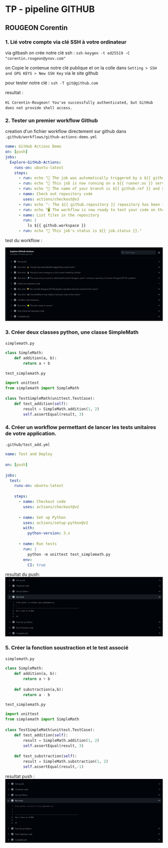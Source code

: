 # TP - pipeline GITHUB
## ROUGEON Corentin

### 1. Lié votre compte via clé SSH à votre ordinateur


via gitbash on crée notre clé ssh :
`ssh-keygen -t ed25519 -C "corentin.rougeon@ynov.com"`

on Copie le contenue notre clé publique et on la colle dans 
`Setting > SSH and GPG KEYS > New SSH Key` via le site github 

pour tester notre clé :
`ssh -T git@github.com`

resultat :

`Hi Corentin-Rougeon! You've successfully authenticated, but GitHub does not provide shell access.`


### 2. Tester un premier workflow Github

creation d'un fichier workflow directement sur github 
dans `.github/workflows/github-actions-demo.yml`

```yaml
name: GitHub Actions Demo
on: [push]
jobs:
  Explore-GitHub-Actions:
    runs-on: ubuntu-latest
    steps:
      - run: echo "🎉 The job was automatically triggered by a ${{ github.event_name }} event."
      - run: echo "🐧 This job is now running on a ${{ runner.os }} server hosted by GitHub!"
      - run: echo "🔎 The name of your branch is ${{ github.ref }} and your repository is ${{ github.repository }}."
      - name: Check out repository code
        uses: actions/checkout@v3
      - run: echo "💡 The ${{ github.repository }} repository has been cloned to the runner."
      - run: echo "🖥️ The workflow is now ready to test your code on the runner."
      - name: List files in the repository
        run: |
          ls ${{ github.workspace }}
      - run: echo "🍏 This job's status is ${{ job.status }}."
```

test du workflow :

![img.png](screenshots/workflow_test.png)

### 3. Créer deux classes python, une classe SimpleMath

`simplemath.py`
```python
class SimpleMath:
    def addition(a, b):
        return a + b
```

`test_simplemath.py`
````python
import unittest
from simplemath import SimpleMath

class TestSimpleMath(unittest.TestCase):
    def test_addition(self):
        result = SimpleMath.addition(1, 2)
        self.assertEqual(result, 3)
````

### 4. Créer un workflow permettant de lancer les tests unitaires de votre application.

`.github/test_add.yml`
```yaml
name: Test and Deploy

on: [push]

jobs:
  test:
    runs-on: ubuntu-latest

    steps:
      - name: Checkout code
        uses: actions/checkout@v2

      - name: Set up Python
        uses: actions/setup-python@v2
        with:
          python-version: 3.x

      - name: Run tests
        run: |
          python -m unittest test_simplemath.py
        env:
          CI: true
```

resultat du push:
![img.png](screenshots/workflow_py_add.png)


### 5. Créer la fonction soustraction et le test associé

`simplemath.py`
````python
class SimpleMath:
    def addition(a, b):
        return a + b

    def substraction(a,b):
        return a - b

````

`test_simplemath.py`
````python
import unittest
from simplemath import SimpleMath

class TestSimpleMath(unittest.TestCase):
    def test_addition(self):
        result = SimpleMath.addition(1, 2)
        self.assertEqual(result, 3)

    def test_substraction(self):
        result = SimpleMath.substraction(1, 2)
        self.assertEqual(result,-1)
````

resultat push :
![img.png](screenshots/workflow_py_add_sub.png)

